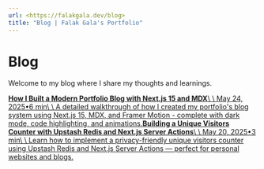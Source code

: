 ```yaml
---
url: <https://falakgala.dev/blog>
title: "Blog | Falak Gala's Portfolio"
---
```


# Blog

Welcome to my blog where I share my thoughts and learnings.

[**How I Built a Modern Portfolio Blog with Next.js 15 and MDX**\\
\\
May 24, 2025•6 min\\
\\
A detailed walkthrough of how I created my portfolio's blog system using Next.js 15, MDX, and Framer Motion - complete with dark mode, code highlighting, and animations.](https://falakgala.dev/blog/how-i-built-nextjs-blog)[**Building a Unique Visitors Counter with Upstash Redis and Next.js Server Actions**\\
\\
May 20, 2025•3 min\\
\\
Learn how to implement a privacy-friendly unique visitors counter using Upstash Redis and Next.js Server Actions — perfect for personal websites and blogs.](https://falakgala.dev/blog/tracking-unique-visitors)